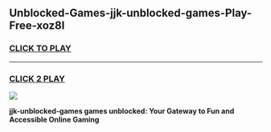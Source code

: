 
## Unblocked-Games-jjk-unblocked-games-Play-Free-xoz8l
<h3>
<a href="https://premium76.site?title=jjk-unblocked-games&ref=20A">CLICK TO PLAY</a></h3>
<hr>

<h3>
<a href="https://premium76.site?title=jjk-unblocked-games&ref=20A">CLICK 2 PLAY</a>
  
</h3>

<a href="https://premium76.site?title=jjk-unblocked-games&ref=20A"><img src="https://clearcache.store/games.png"></a>


**jjk-unblocked-games games unblocked: Your Gateway to Fun and Accessible Online Gaming**
